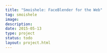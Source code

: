 ```yaml
---
title: "Smoishele: FaceBlender for the Web"
tag: smoishele
image: 
description: 
date: 2015-05-13
type: project
status: todo
layout: project.html
---
```



